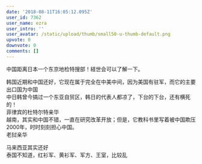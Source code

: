 ```yaml
---
date: '2018-08-11T16:05:12.095Z'
user_id: 7362
user_name: ezra
user_intro: ''
user_avatar: /static/upload/thumb/small50-u-thumb-default.png
upvote: 0
downvote: 0
comments: []
---
```


中国距离日本一个东京地检特搜部！経世会可以了解一下。

韩国近期和中国还好，它现在属于完全在中美中间，因为美国有驻军，而它的主要出口国为中国  
中日韩曾今搞过一个东亚自贸区，韩日的代表人都凉了，下台的下台，还有横死的！  
菲律宾的杜特尔特亲华  
越南，其实和中国不错，一直在研究改革开放；但是，它教科书里写着被中国欺压2000年，时时刻刻担心中国。  
老挝亲华

马来西亚其实还好  
泰国不知道，红衫军、黄衫军、军方、王室，比较乱

